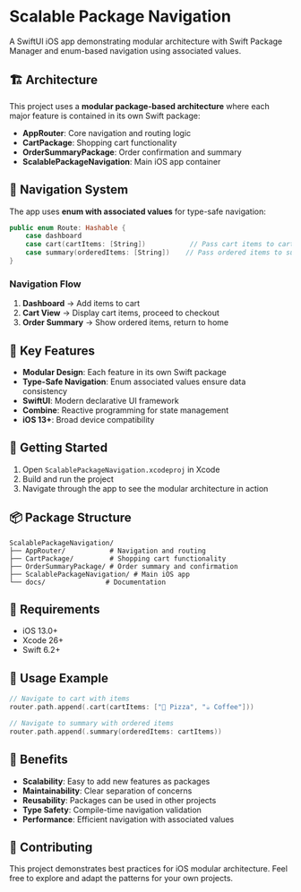 # Scalable Package Navigation

A SwiftUI iOS app demonstrating modular architecture with Swift Package Manager and enum-based navigation using associated values.

## 🏗️ Architecture

This project uses a **modular package-based architecture** where each major feature is contained in its own Swift package:

- **AppRouter**: Core navigation and routing logic
- **CartPackage**: Shopping cart functionality
- **OrderSummaryPackage**: Order confirmation and summary
- **ScalablePackageNavigation**: Main iOS app container

## 🧭 Navigation System

The app uses **enum with associated values** for type-safe navigation:

```swift
public enum Route: Hashable {
    case dashboard
    case cart(cartItems: [String])           // Pass cart items to cart view
    case summary(orderedItems: [String])    // Pass ordered items to summary
}
```

### Navigation Flow

1. **Dashboard** → Add items to cart
2. **Cart View** → Display cart items, proceed to checkout
3. **Order Summary** → Show ordered items, return to home

## 📱 Key Features

- **Modular Design**: Each feature in its own Swift package
- **Type-Safe Navigation**: Enum associated values ensure data consistency
- **SwiftUI**: Modern declarative UI framework
- **Combine**: Reactive programming for state management
- **iOS 13+**: Broad device compatibility

## 🚀 Getting Started

1. Open `ScalablePackageNavigation.xcodeproj` in Xcode
2. Build and run the project
3. Navigate through the app to see the modular architecture in action

## 📦 Package Structure

```
ScalablePackageNavigation/
├── AppRouter/           # Navigation and routing
├── CartPackage/         # Shopping cart functionality  
├── OrderSummaryPackage/ # Order summary and confirmation
├── ScalablePackageNavigation/ # Main iOS app
└── docs/               # Documentation
```

## 🔧 Requirements

- iOS 13.0+
- Xcode 26+
- Swift 6.2+

## 📖 Usage Example

```swift
// Navigate to cart with items
router.path.append(.cart(cartItems: ["🍕 Pizza", "☕ Coffee"]))

// Navigate to summary with ordered items
router.path.append(.summary(orderedItems: cartItems))
```

## 🎯 Benefits

- **Scalability**: Easy to add new features as packages
- **Maintainability**: Clear separation of concerns
- **Reusability**: Packages can be used in other projects
- **Type Safety**: Compile-time navigation validation
- **Performance**: Efficient navigation with associated values

## 🤝 Contributing

This project demonstrates best practices for iOS modular architecture. Feel free to explore and adapt the patterns for your own projects.
